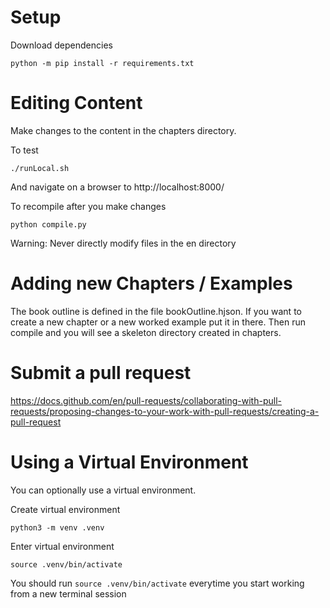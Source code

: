 # Setup

Download dependencies
```
python -m pip install -r requirements.txt
```

# Editing Content

Make changes to the content in the chapters directory.

To test
```
./runLocal.sh
```
And navigate on a browser to http://localhost:8000/

To recompile after you make changes
```
python compile.py
```

Warning: Never directly modify files in the en directory


# Adding new Chapters / Examples

The book outline is defined in the file bookOutline.hjson. If you want to create a new chapter or a new worked example put it in there. Then run compile and you will see a skeleton directory created in chapters.

# Submit a pull request

https://docs.github.com/en/pull-requests/collaborating-with-pull-requests/proposing-changes-to-your-work-with-pull-requests/creating-a-pull-request

# Using a Virtual Environment
You can optionally use a virtual environment.

Create virtual environment
```
python3 -m venv .venv
```

Enter virtual environment
```
source .venv/bin/activate
```

You should run `source .venv/bin/activate` everytime you start working from a new terminal session
